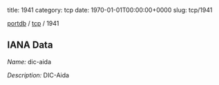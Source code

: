 title: 1941
category: tcp
date: 1970-01-01T00:00:00+0000
slug: tcp/1941

[portdb](/) / [tcp](/category/tcp.html) / 1941


## IANA Data

_Name:_ dic-aida

_Description:_ DIC-Aida

